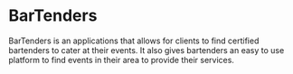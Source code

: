 # BarTenders
BarTenders is an applications that allows for clients to find certified bartenders to cater at their events. It also gives bartenders an easy to use platform to find events in their area to provide their services.
